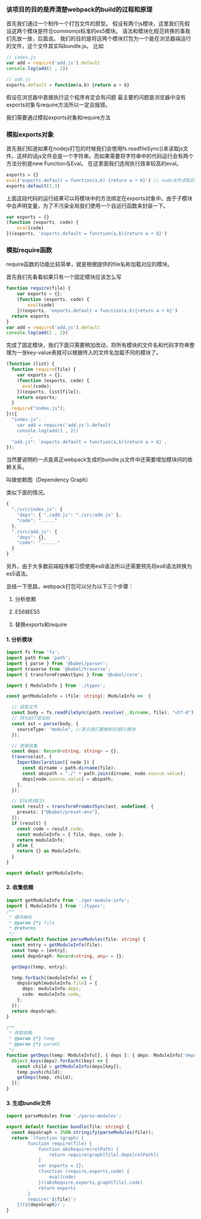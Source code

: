 ### 该项目的目的是弄清楚webpack的build的过程和原理

首先我们通过一个制作一个打包文件的原型。
假设有两个js模块，这里我们先假设这两个模块是符合commomjs标准的es5模块。
语法和模块化规范转换的事我们先放一放，后面说。
我们的目的是将这两个模块打包为一个能在浏览器端运行的文件，这个文件其实叫bundle.js。
比如
``` js
// index.js
var add = require('add.js').default
console.log(add(1 , 2))

// add.js
exports.default = function(a,b) {return a + b}

```
假设在浏览器中直接执行这个程序肯定会有问题 最主要的问题是浏览器中没有exports对象与require方法所以一定会报错。

我们需要通过模拟exports对象和require方法

### 模拟exports对象

首先我们知道如果在nodejs打包的时候我们会使用fs.readfileSync()来读取js文件。这样的话js文件会是一个字符串。而如果需要将字符串中的代码运行会有两个方法分别是new Function与Eval。
在这里面我们选用执行效率较高的eval。

``` js
exports = {}
eval('exports.default = function(a,b) {return a + b}') // node文件读取后的代码字符串
exports.default(1,3)
```

上面这段代码的运行结果可以将模块中的方法绑定在exports对象中。由于子模块中会声明变量，为了不污染全局我们使用一个自运行函数来封装一下。

``` js
var exports = {}
(function (exports, code) {
	eval(code)
})(exports, 'exports.default = function(a,b){return a + b}')
```

### 模拟require函数

require函数的功能比较简单，就是根据提供的file名称加载对应的模块。

首先我们先看看如果只有一个固定模块应该怎么写
``` js
function require(file) {
	var exports = {};
	(function (exports, code) {
		eval(code)
	})(exports, 'exports.default = function(a,b){return a + b}')
  return exports
}
var add = require('add.js').default
console.log(add(1 , 2))
```

完成了固定模块，我们下面只需要稍加改动，将所有模块的文件名和代码字符串整理为一张key-value表就可以根据传入的文件名加载不同的模块了。
``` js
(function (list) {
  function require(file) {
    var exports = {};
    (function (exports, code) {
      eval(code);
    })(exports, list[file]);
    return exports;
  }
  require("index.js");
})({
  "index.js": `
    var add = require('add.js').default
    console.log(add(1 , 2))
        `,
  "add.js": `exports.default = function(a,b){return a + b}`,
});

```

当然要说明的一点是真正webpack生成的bundle.js文件中还需要增加模块间的依赖关系。

叫做依赖图（Dependency Graph）

类似下面的情况。

```typescript
{
  "./src/index.js": {
    "deps": { "./add.js": "./src/add.js" },
    "code": "....."
  },
  "./src/add.js": {
    "deps": {},
    "code": "......"
  }
}

```

另外，由于大多数前端程序都习惯使用es6语法所以还需要预先将es6语法转换为es5语法。

总结一下思路，webpack打包可以分为以下三个步骤：
1. 分析依赖

2. ES6转ES5

3. 替换exports和require


#### 1. 分析模块

```typescript
import fs from 'fs';
import path from 'path';
import { parse } from '@babel/parser';
import traverse from '@babel/traverse';
import { transformFromAstSync } from '@babel/core';

import { ModuleInfo } from './types';

const getModuleInfo = (file: string): ModuleInfo =>  {

  // 读取文件
  const body = fs.readFileSync(path.resolve(__dirname, file), "utf-8");
  // 转化AST语法树
  const ast = parse(body, {
    sourceType: "module", //表示我们要解析的是ES模块
  });

  // 依赖收集
  const deps: Record<string, string> = {};
  traverse(ast, {
    ImportDeclaration({ node }) {
      const dirname = path.dirname(file);
      const abspath = "./" + path.join(dirname, node.source.value);
      deps[node.source.value] = abspath;
    },
  });

  // ES6转成ES5
  const result = transformFromAstSync(ast, undefined, {
    presets: ["@babel/preset-env"],
  });
  if (result) {
    const code = result.code;
    const moduleInfo = { file, deps, code };
    return moduleInfo;
  } else {
    return {} as ModuleInfo;
  }
}

export default getModuleInfo;
```

#### 2. 收集依赖
```typescript
import getModuleInfo from './get-module-info';
import { ModuleInfo } from './types';
/**
 * 模块解析
 * @param {*} file 
 * @returns 
 */
export default function parseModules(file: string) {
  const entry = getModuleInfo(file);
  const temp = [entry];
  const depsGraph: Record<string, any> = {};

  getDeps(temp, entry);

  temp.forEach((moduleInfo) => {
    depsGraph[moduleInfo.file] = {
      deps: moduleInfo.deps,
      code: moduleInfo.code,
    };
  });
  return depsGraph;
}

/**
 * 获取依赖
 * @param {*} temp 
 * @param {*} param1 
 */
function getDeps(temp: ModuleInfo[], { deps }: { deps: ModuleInfo['deps'] }) {
  Object.keys(deps).forEach((key) => {
    const child = getModuleInfo(deps[key]);
    temp.push(child);
    getDeps(temp, child);
  });
}
```

#### 3. 生成bundle文件
```typescript
import parseModules from './parse-modules';

export default function bundle(file: string) {
  const depsGraph = JSON.stringify(parseModules(file));
  return `(function (graph) {
        function require(file) {
            function absRequire(relPath) {
                return require(graph[file].deps[relPath])
            }
            var exports = {};
            (function (require,exports,code) {
                eval(code)
            })(absRequire,exports,graph[file].code)
            return exports
        }
        require('${file}')
    })(${depsGraph})`;
}
```
